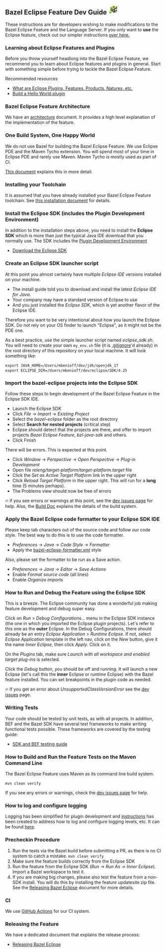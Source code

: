 ## Bazel Eclipse Feature Dev Guide ![BEF Developer Logo](../logos/bef_developers_small.png)

These instructions are for developers wishing to make modifications to the Bazel Eclipse Feature and the Language Server.
If you only want to **use** the Eclipse feature, check out our simpler instructions [over here.](../bef/using_the_feature.md)

### Learning about Eclipse Features and Plugins

Before you throw yourself headlong into the Bazel Eclipse Feature, we recommend you to learn about
  Eclipse features and plugins in general.
Start with something simple before trying to tackle the Bazel Eclipse Feature.

Recommended resources
- [What are Eclipse Plugins, Features, Products, Natures, etc.](https://stackoverflow.com/questions/2692048/what-are-the-differences-between-plug-ins-features-and-products-in-eclipse-rcp)
- [Build a Hello World plugin](http://www.vogella.com/tutorials/EclipsePlugin/article.html)

### Bazel Eclipse Feature Architecture

We have an [architecture](architecture.md) document.
It provides a high level explanation of the implementation of the feature.

### One Build System, One Happy World

We do not use Bazel for building the Bazel Eclipse Feature.
We use Eclipse PDE and the Maven Tycho extension.
You will spend most of your time in Eclipse PDE and rarely use Maven.
Maven Tycho is mostly used as part of CI.

[This document](thebuild.md) explains this in more detail.

### Installing your Toolchain

It is assumed that you have already installed your Bazel Eclipse Feature toolchain.
See [this installation document](../bef/install.md) for details.

### Install the Eclipse SDK (includes the Plugin Development Environment)

In addition to the installation steps above, you need to install the **Eclipse SDK** which is more
  than just the typical Java IDE download that you normally use.
The SDK includes the [Plugin Development Environment](http://www.eclipse.org/pde/)

- [Download the Eclipse SDK](http://download.eclipse.org/eclipse/downloads/)

### Create an Eclipse SDK launcher script

At this point you almost certainly have multiple *Eclipse IDE* versions installed on your machine.
- The install guide told you to download and install the latest *Eclipse IDE for Java*.
- Your company may have a standard version of Eclipse to use
- And you just installed the *Eclipse SDK*, which is yet another flavor of the Eclipse IDE.

Therefore you want to be very intentional about how you launch the Eclipse SDK.
Do not rely on your OS finder to launch "Eclipse", as it might not be the PDE one.

As a best practice, use the simple launcher script named *eclipse_sdk.sh*.
You will need to create your own ```my_env.sh``` file
 (it is [.gitignore](../../.gitignore)'d already)
 in the root directory of this repository on your local machine.
It will look something like:

```
export JAVA_HOME=/Users/mbenioff/dev/jdk/openjdk_17
export ECLIPSE_DIR=/Users/mbenioff/dev/eclipse/SDK/4.25

```

### Import the bazel-eclipse projects into the Eclipse SDK

Follow these steps to begin development of the Bazel Eclipse Feature in the Eclipse SDK IDE.

- Launch the Eclipse SDK
- Click *File* -> *Import* -> *Existing Project*
- Select the *bazel-eclipse* folder as the root directory
- Select **Search for nested projects** (critical step)
- Eclipse should detect that the projects are there, and offer to import projects *Bazel Eclipse Feature*, *bzl-java-sdk* and others.
- Click Finish

There will be errors. This is expected at this point.

- Click *Window* -> *Perspective* -> *Open Perspective* -> *Plug-in Development*
- Open file *releng/target-platform/target-platform.target* file
- Click the *Set as Active Target Platform* link in the upper right
- Click *Reload Target Platform* in the upper right. This will run for a **long** time (5 minutes perhaps).
- The Problems view should now be free of errors

:fire: if you see errors or warnings at this point, see the [dev issues page](dev_issues.md) for help.
Also, the [Build Doc](thebuild.md) explains the details of the build system.

### Apply the Bazel Eclipse code formatter to your Eclipse SDK IDE

Please keep tab characters out of the source code and follow our code style.
The best way to do this is to use the code formatter.

- *Preferences* -> *Java* -> *Code Style* -> *Formatter*
- Apply the [bazel-eclipse-formatter.xml](../../tools/bazel-eclipse-formatter.xml) style

Also, please set the formatter to be run as a Save action.

- *Preferences* -> *Java* -> *Editor* -> *Save Actions*
- Enable *Format source code* (all lines)
- Enable *Organize imports*

### How to Run and Debug the Feature using the Eclipse SDK

This is a breeze.
The Eclipse community has done a wonderful job making feature development and debug super easy.

Click on *Run* > *Debug Configurations...* menu in the Eclipse SDK instance
   (the one in which you imported the Eclipse plugin projects).
Let's refer to this one as the **outer** Eclipse.
In the Debug Configurations, there should already be an entry *Eclipse Application* > *Runtime Eclipse*.
If not, select *Eclipse Application* template in the left nav, click on the *New* button, give it the name *Inner Eclipse*, then click *Apply*.
Click on it.

On the *Plugins* tab, make sure *Launch with all workspace and enabled target plug-ins* is selected.

Click the *Debug* button, you should be off and running.
It will launch a new Eclipse (let's call this the **inner** Eclipse or *runtime* Eclipse) with the Bazel feature installed.
You can set breakpoints in the plugin code as needed.

:fire: If you get an error about *UnsupportedClassVersionError* see the [dev issues](dev_issues.md) page.

### Writing Tests

Your code should be tested by unit tests, as with all projects.
In addition, BEF and the Bazel SDK have several test frameworks to make writing functional tests possible.
These frameworks are covered by the testing guide:
- [SDK and BEF testing guide](test.md)

### How to Build and Run the Feature Tests on the Maven Command Line

The Bazel Eclipse Feature uses Maven as its command line build system.

```
mvn clean verify
```

If you see any errors or warnings, check the [dev issues page](dev_issues.md) for help.

### How to log and configure logging
Logging has been simplified for plugin development and [instructions](logging.md) has been created to address how to log and configure logging levels, etc. It can be found [here](logging.md).

### Precheckin Procedure


1. Run the tests via the Bazel build before submitting a PR, as there is no CI system to catch a mistake. ```mvn clean verify```
2. Make sure the feature builds correctly from the Eclipse SDK
3. Run the feature from the Eclipse SDK (*Run* -> *Run As* -> *Inner Eclipse*). Import a Bazel workspace to test it.
4. If you are making big changes, please also test the feature from a non-SDK install. You will do this by installing the feature updatesite zip file. See the [Releasing Bazel Eclipse](release.md) document for more details.

### CI

We use [GitHub Actions](https://github.com/salesforce/bazel-eclipse/actions) for our CI system.

### Releasing the Feature

We have a dedicated document that explains the release process:
- [Releasing Bazel Eclipse](release.md)
